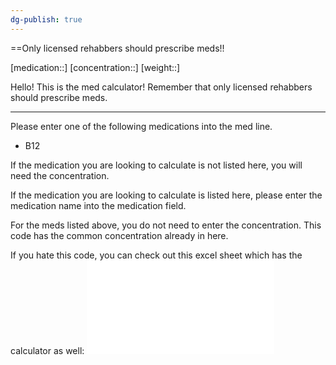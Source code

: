 ```yaml
---
dg-publish: true
---
```


==Only licensed rehabbers should prescribe meds!!

[medication::]
[concentration::]
[weight::]

<span><span><p dir="auto">Hello! This is the med calculator! Remember that only licensed rehabbers should prescribe meds. </p>
<hr></span></span><p><span><p dir="auto">Please enter one of the following medications into the med line.</p></span></p><p><ul class="dataview dataview-ul dataview-result-list-root-ul"><li class="dataview-result-list-li"><span><p dir="auto">B12</p></span></li></ul></p><p><span><p dir="auto">If the medication you are looking to calculate is not listed here, you will need the concentration.</p></span></p><p><span><p dir="auto">If the medication you are looking to calculate is listed here, please enter the medication name into the medication field.</p></span></p><p><span><p dir="auto">For the meds listed above, you do not need to enter the concentration. This code has the common concentration already in here.</p></span></p>

If you hate this code, you can check out this excel sheet which has the calculator as well:
![Med Calculator.xlsx](./Admin/Attachments/Med%20Calculator.xlsx.md)